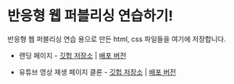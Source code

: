 # 반응형 웹 퍼블리싱 연습하기!

반응형 웹 퍼블리싱 연습 용으로 만든 html, css 파일들을 여기에 저장합니다.

- 랜딩 페이지 - [깃헙 저장소](https://github.com/lyj-ooz/responsive-layout/tree/master/responsive-web-1) | [배포 버전](https://lyj-ooz.github.io/responsive-layout/responsive-web-1/)

- 유튜브 영상 재생 페이지 클론 - [깃헙 저장소](https://github.com/lyj-ooz/responsive-layout/tree/master/responsive-web-2) | [배포 버전](https://lyj-ooz.github.io/responsive-layout/responsive-web-2/)
